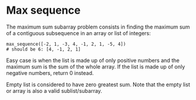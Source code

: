 # Max sequence

The maximum sum subarray problem consists in finding the maximum sum of a contiguous subsequence in an array or list of integers:

    max_sequence([-2, 1, -3, 4, -1, 2, 1, -5, 4])
    # should be 6: [4, -1, 2, 1]

Easy case is when the list is made up of only positive numbers and the maximum sum is the sum of the whole array. If the list is made up of only negative numbers, return 0 instead.

Empty list is considered to have zero greatest sum. Note that the empty list or array is also a valid sublist/subarray.
